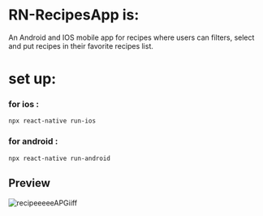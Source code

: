 # RN-RecipesApp is:
An Android and IOS mobile app for recipes where users can filters, select and put recipes in their favorite recipes list.
# set up:
### for ios :
  `npx react-native run-ios`

### for android :
  `npx react-native run-android`

## Preview

![recipeeeeeAPGiiff](https://user-images.githubusercontent.com/68134403/161397755-9d41d57c-fb27-4b17-a3c4-e33db7dc89c0.gif)
